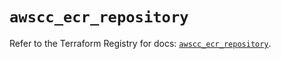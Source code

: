 # `awscc_ecr_repository`

Refer to the Terraform Registry for docs: [`awscc_ecr_repository`](https://registry.terraform.io/providers/hashicorp/awscc/0.70.0/docs/resources/ecr_repository).
